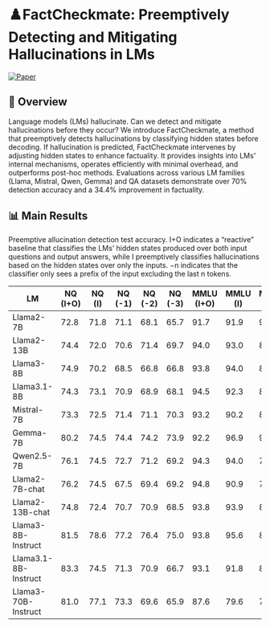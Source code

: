 # ♟️FactCheckmate: Preemptively Detecting and Mitigating Hallucinations in LMs

[![Paper](https://img.shields.io/badge/Paper-Arxiv-blue)](https://arxiv.org/abs/2410.02899)

## 📌 Overview
Language models (LMs) hallucinate. Can we detect and mitigate hallucinations before they occur? We introduce FactCheckmate, a method that preemptively detects hallucinations by classifying hidden states before decoding. If hallucination is predicted, FactCheckmate intervenes by adjusting hidden states to enhance factuality. It provides insights into LMs' internal mechanisms, operates efficiently with minimal overhead, and outperforms post-hoc methods. Evaluations across various LM families (Llama, Mistral, Qwen, Gemma) and QA datasets demonstrate over 70% detection accuracy and a 34.4% improvement in factuality.

## 📊 Main Results
Preemptive allucination detection test accuracy. I+O indicates a “reactive” baseline that classifies the LMs’ hidden
states produced over both input questions and output answers, while I preemptively classifies hallucinations based
on the hidden states over only the inputs. −n indicates that the classifier only sees a prefix of the input excluding
the last n tokens.

| LM                      | NQ (I+O) | NQ (I) | NQ (-1) | NQ (-2) | NQ (-3) | MMLU (I+O) | MMLU (I) | MMLU (-1) | MMLU (-2) | MMLU (-3) | MedMCQA (I+O) | MedMCQA (I) | MedMCQA (-1) | MedMCQA (-2) | MedMCQA (-3) | GSM8K (I+O) | GSM8K (I) | GSM8K (-1) | GSM8K (-2) | GSM8K (-3) |
|-------------------------|-----------|--------|---------|---------|---------|-------------|----------|-----------|-----------|-----------|---------------|-------------|--------------|--------------|--------------|-------------|-----------|------------|------------|------------|
| Llama2-7B               | 72.8      | 71.8   | 71.1    | 68.1    | 65.7    | 91.7        | 91.9     | 91.7      | 91.7      | 91.7      | 77.0          | 72.9        | 72.9         | 72.9         | 74.5         | 65.8        | 66.0       | 66.0       | 63.5       | 63.5       |
| Llama2-13B              | 74.4      | 72.0   | 70.6    | 71.4    | 69.7    | 94.0        | 93.0     | 84.1      | 92.7      | 85.7      | 76.0          | 78.3        | 78.6         | 78.3         | 74.2         | 68.4        | 69.1       | 68.4       | 66.8       | 63.8       |
| Llama3-8B               | 74.9      | 70.2   | 68.5    | 66.8    | 66.8    | 93.8        | 94.0     | 87.5      | 87.1      | 77.3      | 77.1          | 76.3        | 74.3         | 71.2         | 67.3         | 71.3        | 72.5       | 72.9       | 71.3       | 66.2       |
| Llama3.1-8B             | 74.3      | 73.1   | 70.9    | 68.9    | 68.1    | 94.5        | 92.3     | 86.3      | 80.0      | 78.0      | 78.4          | 76.2        | 74.9         | 73.6         | 69.4         | 72.3        | 69.1       | 61.2       | 60.2       | 60.6       |
| Mistral-7B              | 73.3      | 72.5   | 71.4    | 71.1    | 70.3    | 93.2        | 90.2     | 83.0      | 82.5      | 82.8      | 77.9          | 75.4        | 75.2         | 73.9         | 72.8         | 69.4        | 70.0       | 70.0       | 71.8       | 71.8       |
| Gemma-7B                | 80.2      | 74.5   | 74.4    | 74.2    | 73.9    | 92.2        | 96.9     | 91.3      | 81.5      | 89.6      | 77.0          | 77.5        | 74.7         | 75.2         | 75.2         | 70.9        | 67.4       | 67.0       | 67.4       | 67.8       |
| Qwen2.5-7B              | 76.1      | 74.5   | 72.7    | 71.2    | 69.2    | 94.3        | 94.0     | 71.3      | 85.4      | 74.4      | 78.9          | 76.6        | 76.9         | 75.7         | 74.9         | 67.0        | 67.2       | 67.2       | 67.2       | 67.0       |
| Llama2-7B-chat          | 76.2      | 74.5   | 67.5    | 69.4    | 69.2    | 94.8        | 90.9     | 79.1      | 83.3      | 83.0      | 81.1          | 79.3        | 79.3         | 79.0         | 79.3         | 72.3        | 73.6       | 72.2       | 72.9       | 72.2       |
| Llama2-13B-chat         | 74.8      | 72.4   | 70.7    | 70.9    | 68.5    | 93.8        | 93.9     | 80.1      | 78.6      | 92.1      | 81.3          | 73.3        | 70.8         | 70.0         | 71.9         | 72.3        | 71.9       | 71.9       | 71.9       | 71.9       |
| Llama3-8B-Instruct      | 81.5      | 78.6   | 77.2    | 76.4    | 75.0    | 93.8        | 95.6     | 87.4      | 85.0      | 79.5      | 81.4          | 77.3        | 72.2         | 71.1         | 68.8         | 74.7        | 74.3       | 74.3       | 74.3       | 74.3       |
| Llama3.1-8B-Instruct    | 83.3      | 74.5   | 71.3    | 70.9    | 66.7    | 93.1        | 91.8     | 86.4      | 85.4      | 80.1      | 81.7          | 78.8        | 76.5         | 71.7         | 70.1         | 76.2        | 78.4       | 78.0       | 78.0       | 78.4       |
| Llama3-70B-Instruct     | 81.0      | 77.1   | 73.3    | 69.6    | 65.9    | 87.6        | 79.6     | 76.5      | 76.4      | 73.4      | 74.7          | 67.6        | 64.5         | 63.6         | 61.0         | 82.7        | 78.8       | 72.5       | 71.3       | 69.4       |


